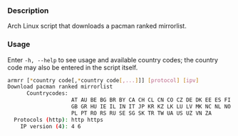 ### Description

Arch Linux script that downloads a pacman ranked mirrorlist.

### Usage

Enter `-h, --help` to see usage and available country codes; the country code may also be entered in the script itself.

```bash
armrr [*country code[,*country code[,...]]] [protocol] [ipv]
Download pacman ranked mirrorlist
      Countrycodes:
                    AT AU BE BG BR BY CA CH CL CN CO CZ DE DK EE ES FI FR
                    GB GR HU IE IL IN IT JP KR KZ LK LU LV MK NC NL NO NZ
                    PL PT RO RS RU SE SG SK TR TW UA US UZ VN ZA
  Protocols (http): http https
    IP version (4): 4 6
```
